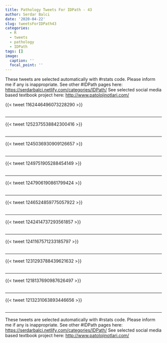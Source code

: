 ```yaml
---
title: Pathology Tweets For IDPath - 43
author: Serdar Balci
date: '2020-04-22'
slug: tweetsForIDPath43
categories:
  - R
  - tweets
  - pathology
  - IDPath
tags: []
image:
  caption: ''
  focal_point: ''
---
```



These tweets are selected automatically with #rstats code. Please inform me if any is inappropriate.
See other #IDPath pages here: https://serdarbalci.netlify.com/categories/IDPath/ 
See selected social media based textbook project here: http://www.patolojinotlari.com/

{{< tweet 1162446496073228290 >}}
<br>
<br>
<hr>
{{< tweet 1252375538842300416 >}}
<br>
<br>
<hr>
{{< tweet 1245036930909126657 >}}
<br>
<br>
<hr>
{{< tweet 1249751905288454149 >}}
<br>
<br>
<hr>
{{< tweet 1247906190861799424 >}}
<br>
<br>
<hr>
{{< tweet 1246524859775057922 >}}
<br>
<br>
<hr>
{{< tweet 1242414737293561857 >}}
<br>
<br>
<hr>
{{< tweet 1241167571233185797 >}}
<br>
<br>
<hr>
{{< tweet 1231293788439621632 >}}
<br>
<br>
<hr>
{{< tweet 1218137690987626497 >}}
<br>
<br>
<hr>
{{< tweet 1213231063893446656 >}}
<br>
<br>
<hr>


These tweets are selected automatically with #rstats code. Please inform me if any is inappropriate.
See other #IDPath pages here: https://serdarbalci.netlify.com/categories/IDPath/ 
See selected social media based textbook project here: http://www.patolojinotlari.com/
